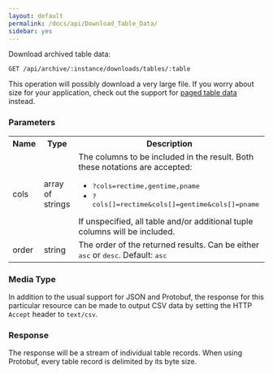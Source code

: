 ```yaml
---
layout: default
permalink: /docs/api/Download_Table_Data/
sidebar: yes
---
```


Download archived table data:

    GET /api/archive/:instance/downloads/tables/:table
    
<div class="hint">
This operation will possibly download a very large file. If you worry about size for your application, check out the support for <a href="/docs/api/List_Table_Data/">paged table data</a> instead.
</div>


### Parameters

<table class="inline">
    <tr>
        <th>Name</th>
        <th>Type</th>
        <th>Description</th>
    </tr>
    <tr>
        <td class="code">cols</td>
        <td class="code">array of strings</td>
        <td>
            The columns to be included in the result. Both these notations are accepted:
            <ul>
                <li><tt>?cols=rectime,gentime,pname</tt></li>
                <li><tt>?cols[]=rectime&cols[]=gentime&cols[]=pname</tt></li>
            </ul>
            If unspecified, all table and/or additional tuple columns will be included.
        </td>
    </tr>
    <tr>
        <td class="code">order</td>
        <td class="code">string</td>
        <td>The order of the returned results. Can be either <tt>asc</tt> or <tt>desc</tt>. Default: <tt>asc</tt></td>
    </tr>
</table>


### Media Type

In addition to the usual support for JSON and Protobuf, the response for this particular resource can be made to output CSV data by setting the HTTP `Accept` header to `text/csv`.


### Response

The response will be a stream of individual table records. When using Protobuf, every table record is delimited by its byte size. 

